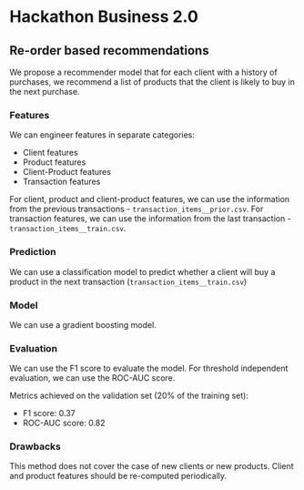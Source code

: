 # Hackathon Business 2.0

## Re-order based recommendations
We propose a recommender model that for each client with a history of purchases, we recommend a list of products that the client is likely to buy in the next purchase.

### Features
We can engineer features in separate categories:
- Client features
- Product features
- Client-Product features
- Transaction features

For client, product and client-product features, we can use the information from the previous transactions - `transaction_items__prior.csv`.
For transaction features, we can use the information from the last transaction - `transaction_items__train.csv`.

### Prediction
We can use a classification model to predict whether a client will buy a product in the next transaction (`transaction_items__train.csv`)

### Model
We can use a gradient boosting model.

### Evaluation
We can use the F1 score to evaluate the model. For threshold independent evaluation, we can use the ROC-AUC score.

Metrics achieved on the validation set (20% of the training set):
- F1 score: 0.37
- ROC-AUC score: 0.82

### Drawbacks
This method does not cover the case of new clients or new products.
Client and product features should be re-computed periodically.
